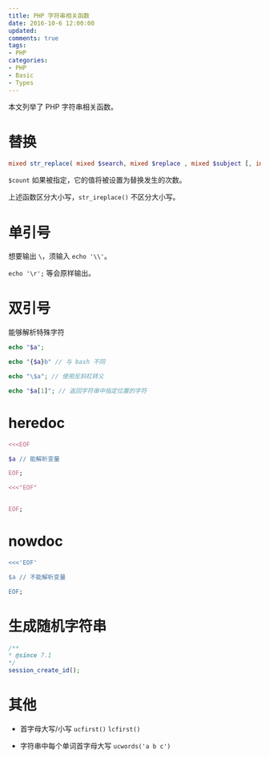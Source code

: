 ```yaml
---
title: PHP 字符串相关函数
date: 2016-10-6 12:00:00
updated:
comments: true
tags:
- PHP
categories:
- PHP
- Basic
- Types
---
```


本文列举了 PHP 字符串相关函数。

<!--more-->

# 替换

```php
mixed str_replace( mixed $search, mixed $replace , mixed $subject [, int &$count]);
```

`$count` 如果被指定，它的值将被设置为替换发生的次数。

上述函数区分大小写，`str_ireplace()` 不区分大小写。

# 单引号

想要输出 `\`，须输入 `echo '\\'`。

`echo '\r';` 等会原样输出。

# 双引号

能够解析特殊字符

```php
echo "$a";

echo "{$a}b" // 与 bash 不同

echo "\$a"; // 使用反斜杠转义

echo "$a[1]"; // 返回字符串中指定位置的字符
```

# heredoc

```php
<<<EOF

$a // 能解析变量

EOF;

<<<"EOF"


EOF;
```

# nowdoc

```php
<<<'EOF'

$a // 不能解析变量

EOF;
```

# 生成随机字符串

```php
/**
* @since 7.1
*/
session_create_id();
```

# 其他

* 首字母大写/小写 `ucfirst()` `lcfirst()`

* 字符串中每个单词首字母大写 `ucwords('a b c')`
